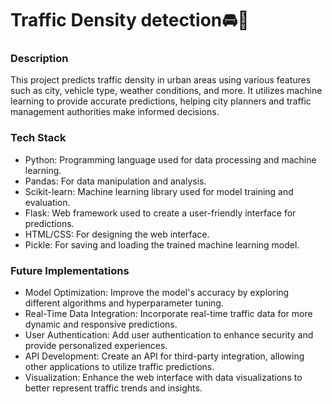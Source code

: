 # Traffic Density detection🚘🚦

### Description
This project predicts traffic density in urban areas using various features such as city, vehicle type, weather conditions, and more. It utilizes machine learning to provide accurate predictions, helping city planners and traffic management authorities make informed decisions.

### Tech Stack
- Python: Programming language used for data processing and machine learning.
- Pandas: For data manipulation and analysis.
- Scikit-learn: Machine learning library used for model training and evaluation.
- Flask: Web framework used to create a user-friendly interface for predictions.
- HTML/CSS: For designing the web interface.
- Pickle: For saving and loading the trained machine learning model.

### Future Implementations
- Model Optimization: Improve the model's accuracy by exploring different algorithms and hyperparameter tuning.
- Real-Time Data Integration: Incorporate real-time traffic data for more dynamic and responsive predictions.
- User Authentication: Add user authentication to enhance security and provide personalized experiences.
- API Development: Create an API for third-party integration, allowing other applications to utilize traffic predictions.
- Visualization: Enhance the web interface with data visualizations to better represent traffic trends and insights.
